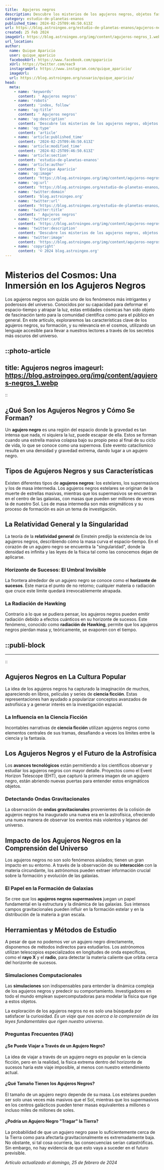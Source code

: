 ```yaml
---
title:  Agujeros negros
description: Descubre los misterios de los agujeros negros, objetos fascinantes del cosmos que desafían nuestra concepción del espacio-tiempo.
category: estudio-de-planetas-enanos
published_time: 2024-02-25T09:46:50.613Z
url: https://blog.astroingeo.org/estudio-de-planetas-enanos/agujeros-negros
created: 25 Feb 2024
imageUrl: https://blog.astroingeo.org/img/content/agujeros-negros_1.webp
url_location:
author:
  name: Quique Aparicio
  user: quique_aparicio
  facebookUrl: https://www.facebook.com/qaparicio
  xUrl: https://twitter.com/eac9
  instagramUrl: https://www.instagram.com/quique_aparicio/
  imageUrl: 
  url: https://blog.astroingeo.org/usuario/quique_aparicio/
head:
  meta:
    - name: 'keywords'
      content: ' Agujeros negros'
    - name: 'robots'
      content: 'index, follow'
    - name: 'og:title'
      content: ' Agujeros negros'
    - name: 'og:description'
      content: 'Descubre los misterios de los agujeros negros, objetos fascinantes del cosmos que desafían nuestra concepción del espacio-tiempo.'
    - name: 'og:type'
      content: 'article'
    - name: 'article:published_time'
      content: '2024-02-25T09:46:50.613Z'
    - name: 'article:modified_time'
      content: '2024-02-25T09:46:50.613Z'
    - name: 'article:section'
      content: 'estudio-de-planetas-enanos'
    - name: 'article:author'
      content: 'Enrique Aparicio'
    - name: 'og:image'
      content: 'https://blog.astroingeo.org/img/content/agujeros-negros_1.webp'
    - name: 'og:url'
      content: 'https://blog.astroingeo.org/estudio-de-planetas-enanos/agujeros-negros'
    - name: 'twitter:domain'
      content: 'blog.astroingeo.org'
    - name: 'twitter:url'
      content: 'https://blog.astroingeo.org/estudio-de-planetas-enanos/agujeros-negros'
    - name: 'twitter:title'
      content: ' Agujeros negros'
    - name: 'twitter:card'
      content: 'https://blog.astroingeo.org/img/content/agujeros-negros_1.webp'
    - name: 'twitter:description'
      content: 'Descubre los misterios de los agujeros negros, objetos fascinantes del cosmos que desafían nuestra concepción del espacio-tiempo.'
    - name: 'twitter:image'
      content: 'https://blog.astroingeo.org/img/content/agujeros-negros_1.webp'
    - name: 'copyright'
      content: '© 2024 blog.astroingeo.org'
---
```

# Misterios del Cosmos: Una Inmersión en los Agujeros Negros

Los agujeros negros son quizás uno de los fenómenos más intrigantes y poderosos del universo. Conocidos por su capacidad para deformar el espacio-tiempo y atrapar la luz, estas entidades cósmicas han sido objeto de fascinación tanto para la comunidad científica como para el público en general. En este artículo, exploraremos las características clave de los agujeros negros, su formación, y su relevancia en el cosmos, utilizando un lenguaje accesible para llevar a nuestros lectores a través de los secretos más oscuros del universo.


::photo-article
---
title:  Agujeros negros
imageurl: https://blog.astroingeo.org/img/content/agujeros-negros_1.webp
---
::



## ¿Qué Son los Agujeros Negros y Cómo Se Forman?

Un **agujero negro** es una región del espacio donde la gravedad es tan intensa que nada, ni siquiera la luz, puede escapar de ella. Estos se forman cuando una estrella masiva colapsa bajo su propio peso al final de su ciclo de vida, lo que se conoce como una supernova. Este evento cataclísmico resulta en una densidad y gravedad extrema, dando lugar a un agujero negro.

## Tipos de Agujeros Negros y sus Características

Existen diferentes tipos de **agujeros negros**: los estelares, los supermasivos y los de masa intermedia. Los agujeros negros estelares se originan de la muerte de estrellas masivas, mientras que los supermasivos se encuentran en el centro de las galaxias, con masas que pueden ser millones de veces la de nuestro Sol. Los de masa intermedia son más enigmáticos y su proceso de formación es aún un tema de investigación.

## La Relatividad General y la Singularidad

La teoría de la **relatividad general** de Einstein predijo la existencia de los agujeros negros, describiendo cómo la masa curva el espacio-tiempo. En el corazón de un agujero negro se encuentra la "singularidad", donde la densidad es infinita y las leyes de la física tal como las conocemos dejan de aplicarse.

### Horizonte de Sucesos: El Umbral Invisible

La frontera alrededor de un agujero negro se conoce como el **horizonte de sucesos**. Este marca el punto de no retorno; cualquier materia o radiación que cruce este límite quedará irrevocablemente atrapada.

### La Radiación de Hawking

Contrario a lo que se pudiera pensar, los agujeros negros pueden emitir radiación debido a efectos cuánticos en su horizonte de sucesos. Este fenómeno, conocido como **radiación de Hawking**, permite que los agujeros negros pierdan masa y, teóricamente, se evaporen con el tiempo.


  ::publi-block
  ---
  ---
  ::
  
  

## Agujeros Negros en La Cultura Popular

La idea de los agujeros negros ha capturado la imaginación de muchos, apareciendo en libros, películas y series de **ciencia ficción**. Estas representaciones han ayudado a popularizar conceptos avanzados de astrofísica y a generar interés en la investigación espacial.

### La Influencia en la Ciencia Ficción

Incontables narrativas de **ciencia ficción** utilizan agujeros negros como elementos centrales de sus tramas, desafiando a veces los límites entre la ciencia y la fantasía.

## Los Agujeros Negros y el Futuro de la Astrofísica

Los **avances tecnológicos** están permitiendo a los científicos observar y estudiar los agujeros negros con mayor detalle. Proyectos como el Event Horizon Telescope (EHT), que capturó la primera imagen de un agujero negro, están abriendo nuevas puertas para entender estos enigmáticos objetos.

### Detectando Ondas Gravitacionales

La observación de **ondas gravitacionales** provenientes de la colisión de agujeros negros ha inaugurado una nueva era en la astrofísica, ofreciendo una nueva manera de observar los eventos más violentos y lejanos del universo.

## Impacto de los Agujeros Negros en la Comprensión del Universo

Los agujeros negros no son solo fenómenos aislados; tienen un gran impacto en su entorno. A través de la observación de su **interacción** con la materia circundante, los astrónomos pueden extraer información crucial sobre la formación y evolución de las galaxias.

### El Papel en la Formación de Galaxias

Se cree que los **agujeros negros supermasivos** juegan un papel fundamental en la estructura y la dinámica de las galaxias. Sus intensos campos gravitacionales pueden influir en la formación estelar y en la distribución de la materia a gran escala.

## Herramientas y Métodos de Estudio

A pesar de que no podemos ver un agujero negro directamente, disponemos de métodos indirectos para estudiarlos. Los astrónomos utilizan telescopios especializados en longitudes de onda específicas, como el **rayo X** y el **radio**, para detectar la materia caliente que orbita cerca del horizonte de sucesos.

### Simulaciones Computacionales

Las **simulaciones** son indispensables para entender la dinámica compleja de los agujeros negros y predecir su comportamiento. Investigadores en todo el mundo emplean supercomputadoras para modelar la física que rige a estos objetos.

La exploración de los agujeros negros no es solo una búsqueda por satisfacer la curiosidad. *Es un viaje que nos acerca a la comprensión de las leyes fundamentales que rigen nuestro universo*.

### Preguntas Frecuentes (FAQ)

#### ¿Se Puede Viajar a Través de un Agujero Negro?
La idea de viajar a través de un agujero negro es popular en la ciencia ficción, pero en la realidad, la física extrema dentro del horizonte de sucesos haría este viaje imposible, al menos con nuestro entendimiento actual.

#### ¿Qué Tamaño Tienen los Agujeros Negros?
El tamaño de un agujero negro depende de su masa. Los estelares pueden ser solo unas veces más masivos que el Sol, mientras que los supermasivos en los centros galácticos pueden tener masas equivalentes a millones o incluso miles de millones de soles.

#### ¿Podría un Agujero Negro "Tragar" la Tierra?
La probabilidad de que un agujero negro pase lo suficientemente cerca de la Tierra como para afectarla gravitacionalmente es extremadamente baja. No obstante, si tal cosa ocurriera, las consecuencias serían catastróficas. Sin embargo, no hay evidencia de que esto vaya a suceder en el futuro previsible.

_Artículo actualizado el domingo, 25 de febrero de 2024_